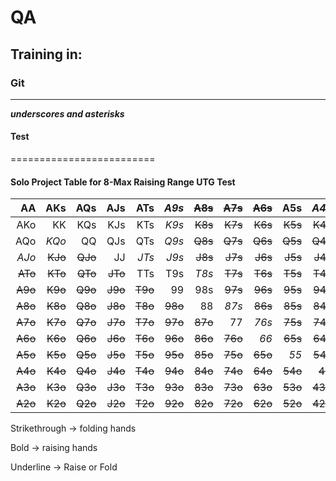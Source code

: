 # QA
## Training in:
### Git
-------------------------

**_underscores and asterisks_**
#### Test 
=========================

#### **Solo Project Table for 8-Max Raising Range UTG Test**

| AA | AKs | AQs | AJs | ATs | *A9s* | ~~A8s~~ | ~~A7s~~ | ~~A6s~~ | A5s | *A4s* | ~~A3s~~ | ~~A2s~~ |
| --: | --: | --: | --: | --: | --: | --: | --: | --: | --: | --: | --: | --: |
| AKo | KK | KQs | KJs | KTs | *K9s* | ~~K8s~~ | ~~K7s~~ | ~~K6s~~ | ~~K5s~~ | ~~K4s~~ | ~~K3s~~ | ~~K2s~~ |
| AQo | *KQo* | QQ | QJs | QTs | *Q9s* | ~~Q8s~~ | ~~Q7s~~ | ~~Q6s~~ | ~~Q5s~~ | ~~Q4s~~ | ~~Q3s~~ | ~~Q2s~~ |
| *AJo* | ~~KJo~~ | ~~QJo~~ | JJ | *JTs* | *J9s* | ~~J8s~~ | ~~J7s~~ | ~~J6s~~ | ~~J5s~~ | ~~J4s~~ | ~~J3s~~ | ~~J2s~~ |
| ~~ATo~~ | ~~KTo~~ | ~~QTo~~ | ~~JTo~~ | TTs | T9s | *T8s* | ~~T7s~~ | ~~T6s~~ | ~~T5s~~ | ~~T4s~~ | ~~T3s~~ | ~~T2s~~ |
| ~~A9o~~ | ~~K9o~~ | ~~Q9o~~ | ~~J9o~~ | ~~T9o~~ | 99 | 98s | ~~97s~~ | ~~96s~~ | ~~95s~~ | ~~94s~~ | ~~93s~~ | ~~92s~~ |
| ~~A8o~~ | ~~K8o~~ | ~~Q8o~~ | ~~J8o~~ | ~~T8o~~ | ~~98o~~ | 88 | *87s* | ~~86s~~ | ~~85s~~ | ~~84s~~ | ~~83s~~ | ~~82s~~ |
| ~~A7o~~ | ~~K7o~~ | ~~Q7o~~ | ~~J7o~~ | ~~T7o~~ | ~~97o~~ | ~~87o~~ | 77 | *76s* | ~~75s~~ | ~~74s~~ | ~~73s~~ | ~~72s~~ |
| ~~A6o~~ | ~~K6o~~ | ~~Q6o~~ | ~~J6o~~ | ~~T6o~~ | ~~96o~~ | ~~86o~~ | ~~76o~~ | *66* | ~~65s~~ | ~~64s~~ | ~~63s~~ | ~~62s~~ |
| ~~A5o~~ | ~~K5o~~ | ~~Q5o~~ | ~~J5o~~ | ~~T5o~~ | ~~95o~~ | ~~85o~~ | ~~75o~~ | ~~65o~~ | *55* | ~~54s~~ | ~~53s~~ | ~~52s~~ |
| ~~A4o~~ | ~~K4o~~ | ~~Q4o~~ | ~~J4o~~ | ~~T4o~~ | ~~94o~~ | ~~84o~~ | ~~74o~~ | ~~64o~~ | ~~54o~~ | ~~44~~ | ~~43s~~ | ~~42s~~ |
| ~~A3o~~ | ~~K3o~~ | ~~Q3o~~ | ~~J3o~~ | ~~T3o~~ | ~~93o~~ | ~~83o~~ | ~~73o~~ | ~~63o~~ | ~~53o~~ | ~~43o~~ | ~~33~~ | ~~32s~~ |
| ~~A2o~~ | ~~K2o~~ | ~~Q2o~~ | ~~J2o~~ | ~~T2o~~ | ~~92o~~ | ~~82o~~ | ~~72o~~ | ~~62o~~ | ~~52o~~ | ~~42o~~ | ~~32o~~ | ~~22~~ |


Strikethrough -> folding hands

Bold -> raising hands 

Underline -> Raise or Fold
